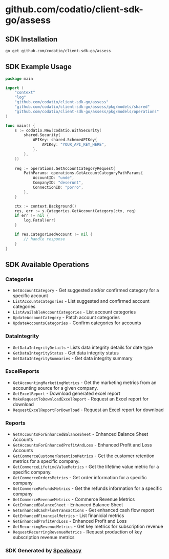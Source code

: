 # github.com/codatio/client-sdk-go/assess

<!-- Start SDK Installation -->
## SDK Installation

```bash
go get github.com/codatio/client-sdk-go/assess
```
<!-- End SDK Installation -->

## SDK Example Usage
<!-- Start SDK Example Usage -->
```go
package main

import (
    "context"
    "log"
    "github.com/codatio/client-sdk-go/assess"
    "github.com/codatio/client-sdk-go/assess/pkg/models/shared"
    "github.com/codatio/client-sdk-go/assess/pkg/models/operations"
)

func main() {
    s := codatio.New(codatio.WithSecurity(
        shared.Security{
            APIKey: shared.SchemeAPIKey{
                APIKey: "YOUR_API_KEY_HERE",
            },
        },
    ))
    
    req := operations.GetAccountCategoryRequest{
        PathParams: operations.GetAccountCategoryPathParams{
            AccountID: "unde",
            CompanyID: "deserunt",
            ConnectionID: "porro",
        },
    }

    ctx := context.Background()
    res, err := s.Categories.GetAccountCategory(ctx, req)
    if err != nil {
        log.Fatal(err)
    }

    if res.CategorisedAccount != nil {
        // handle response
    }
}
```
<!-- End SDK Example Usage -->

<!-- Start SDK Available Operations -->
## SDK Available Operations


### Categories

* `GetAccountCategory` - Get suggested and/or confirmed category for a specific account
* `ListAccountsCategories` - List suggested and confirmed account categories
* `ListAvailableAccountCategories` - List account categories
* `UpdateAccountCategory` - Patch account categories
* `UpdateAccountsCategories` - Confirm categories for accounts

### DataIntegrity

* `GetDataIntegrityDetails` - Lists data integrity details for date type
* `GetDataIntegrityStatus` - Get data integrity status
* `GetDataIntegritySummaries` - Get data integrity summary

### ExcelReports

* `GetAccountingMarketingMetrics` - Get the marketing metrics from an accounting source for a given company.
* `GetExcelReport` - Download generated excel report
* `MakeRequestToDownloadExcelReport` - Request an Excel report for download
* `RequestExcelReportForDownload` - Request an Excel report for download

### Reports

* `GetAccountsForEnhancedBalanceSheet` - Enhanced Balance Sheet Accounts
* `GetAccountsForEnhancedProfitAndLoss` - Enhanced Profit and Loss Accounts
* `GetCommerceCustomerRetentionMetrics` - Get the customer retention metrics for a specific company.
* `GetCommerceLifetimeValueMetrics` - Get the lifetime value metric for a specific company.
* `GetCommerceOrdersMetrics` - Get order information for a specific company
* `GetCommerceRefundsMetrics` - Get the refunds information for a specific company
* `GetCommerceRevenueMetrics` - Commerce Revenue Metrics
* `GetEnhancedBalanceSheet` - Enhanced Balance Sheet
* `GetEnhancedCashFlowTransactions` - Get enhanced cash flow report
* `GetEnhancedFinancialMetrics` - List finanicial metrics
* `GetEnhancedProfitAndLoss` - Enhanced Profit and Loss
* `GetRecurringRevenueMetrics` - Get key metrics for subscription revenue
* `RequestRecurringRevenueMetrics` - Request production of key subscription revenue metrics
<!-- End SDK Available Operations -->

### SDK Generated by [Speakeasy](https://docs.speakeasyapi.dev/docs/using-speakeasy/client-sdks)
